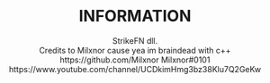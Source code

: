 <h1 align="center" style="margin-top: 0px;">INFORMATION</h1>
<p align="center">
  StrikeFN dll.<br>
  Credits to Milxnor cause yea im braindead with c++ https://github.com/Milxnor Milxnor#0101 https://www.youtube.com/channel/UCDkimHmg3bz38Klu7Q2GeKw
</p>


